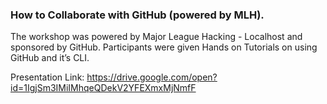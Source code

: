 ### How to Collaborate with GitHub (powered by MLH).

The workshop was powered by Major League Hacking - Localhost and sponsored by GitHub. 
Participants were given Hands on Tutorials on using GitHub and it’s CLI.

Presentation Link: https://drive.google.com/open?id=1IgjSm3IMiIMhqeQDekV2YFEXmxMjNmfF
